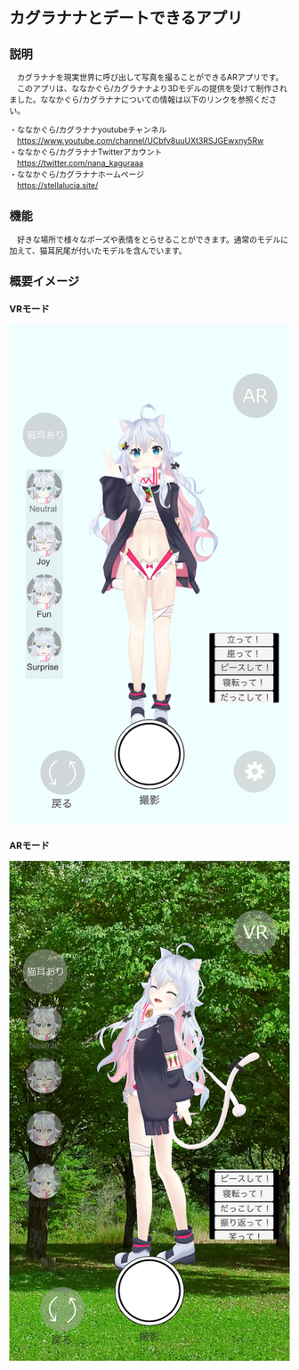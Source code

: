 # カグラナナとデートできるアプリ
## 説明
　カグラナナを現実世界に呼び出して写真を撮ることができるARアプリです。  
　このアプリは、ななかぐら/カグラナナより3Dモデルの提供を受けて制作されました。ななかぐら/カグラナナについての情報は以下のリンクを参照ください。
 
・ななかぐら/カグラナナyoutubeチャンネル  
　https://www.youtube.com/channel/UCbfv8uuUXt3RSJGEwxny5Rw  
・ななかぐら/カグラナナTwitterアカウント  
　https://twitter.com/nana_kaguraaa  
・ななかぐら/カグラナナホームページ  
　https://stellalucia.site/  
 
## 機能
　好きな場所で様々なポーズや表情をとらせることができます。通常のモデルに加えて、猫耳尻尾が付いたモデルを含んでいます。 
 
## 概要イメージ
### VRモード  
![イメージ1](SimulatorScreenShot-iPhone8Plus_mini.png)  
### ARモード  
![イメージ2](Simulator%20Screen%20Shot%20-%20iPhone%208%20Plus_mini.png)  
